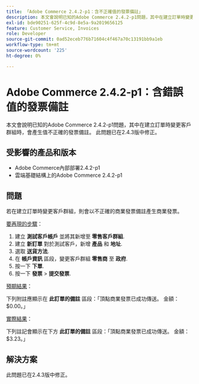 ```yaml
---
title: 「Adobe Commerce 2.4.2-p1：含不正確值的發票備註」
description: 本文會說明已知的Adobe Commerce 2.4.2-p1問題，其中在建立訂單時變更客戶群組時，會產生值不正確的發票備註。 此問題已在2.4.3版中修正。
exl-id: bde90251-625f-4c9d-8e5a-9a2019656125
feature: Customer Service, Invoices
role: Developer
source-git-commit: 0ad52eceb776b71604c4f467a70c13191bb9a1eb
workflow-type: tm+mt
source-wordcount: '225'
ht-degree: 0%

---
```


# Adobe Commerce 2.4.2-p1：含錯誤值的發票備註

本文會說明已知的Adobe Commerce 2.4.2-p1問題，其中在建立訂單時變更客戶群組時，會產生值不正確的發票備註。 此問題已在2.4.3版中修正。

## 受影響的產品和版本

* Adobe Commerce內部部署2.4.2-p1
* 雲端基礎結構上的Adobe Commerce 2.4.2-p1

## 問題

若在建立訂單時變更客戶群組，則會以不正確的商業發票備註產生商業發票。

<u>要再現的步驟</u>：

1. 建立 **測試客戶帳戶** 並將其新增至 **零售客戶群組**.
1. 建立 **新訂單** 對於測試客戶，新增 **產品** 和 **地址**.
1. 選取 **送貨方法**.
1. 在 **帳戶資訊** 區段，變更客戶群組 **零售商** 至 **政府**.
1. 按一下 **下單**.
1. 按一下 **發票** > **提交發票**.

<u>預期結果</u>：

下列附註應顯示在 **此訂單的備註**  區段：「頂點商業發票已成功傳送。 金額：$0.00。」

<u>實際結果</u>：

下列註記會顯示在下方 **此訂單的備註** 區段：「頂點商業發票已成功傳送。 金額：$3.23。」

## 解決方案

此問題已在2.4.3版中修正。
